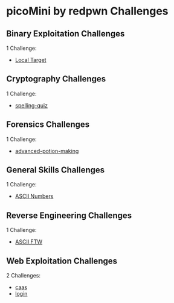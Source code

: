 # picoMini by redpwn Challenges

## Binary Exploitation Challenges

1 Challenge:
- [Local Target](Binary_Exploitation/Local_Target.md)

## Cryptography Challenges

1 Challenge:
- [spelling-quiz](Cryptography/spelling-quiz.md)

## Forensics Challenges

1 Challenge: 
- [advanced-potion-making](Forensics/advanced-potion-making.md)

## General Skills Challenges

1 Challenge:
- [ASCII Numbers](General_Skills/ASCII_Numbers.md)

## Reverse Engineering Challenges

1 Challenge:
- [ASCII FTW](Reverse_Engineering/ASCII_FTW.md)

## Web Exploitation Challenges

2 Challenges: 
- [caas](Web_Exploitation/caas.md)
- [login](Web_Exploitation/login.md)
